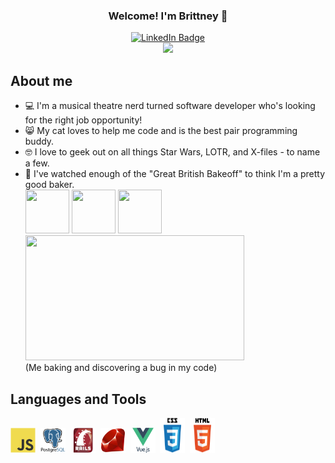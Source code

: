<h3 align="center"> Welcome! I'm Brittney 👋 </h3>
  <div id="badges" align="center">
  <a href="https://www.linkedin.com/in/brittney-nusbaum/">
    <img src="https://img.shields.io/badge/LinkedIn-blue?style=for-the-badge&logo=linkedin&logoColor=white" alt="LinkedIn Badge"/>
  </a>
  </div>
<div id="header" align="center"> <img src="https://media.giphy.com/media/3ornk57KwDXf81rjWM/giphy.gif"></div>
  
## About me
  - 💻 I'm a musical theatre nerd turned software developer who's looking for the right job opportunity!
  - 😸 My cat loves to help me code and is the best pair programming buddy.
  - 🤓 I love to geek out on all things Star Wars, LOTR, and X-files - to name a few.
  - 🥧 I've watched enough of the "Great British Bakeoff" to think I'm a pretty good baker.
      <div> 
            <img src="https://media.giphy.com/media/Fr8WBzy8DWXawF9Ueb/giphy.gif" width="70" height="70"/>
            <img src="https://media.giphy.com/media/j0HjChGV0J44KrrlGv/giphy.gif" width="70" height="70"/>
            <img src="https://media.giphy.com/media/JNP5ki0CAETgotei8h/giphy.gif" width="70" height="70"/>
            <br>
            <img src="https://media.giphy.com/media/3o7TKTXV072t7ymjss/giphy.gif" width="350" height="200"/>
        <br>
            (Me baking and discovering a bug in my code)
      </div>
  
## Languages and Tools
   <div>
     <img src="https://github.com/devicons/devicon/blob/master/icons/javascript/javascript-original.svg" title="JavaScript" alt="JavaScript" width="40" height="40"/>&nbsp;
     <img src="https://raw.githubusercontent.com/devicons/devicon/master/icons/postgresql/postgresql-original-wordmark.svg" title="JavaScript" alt="JavaScript" width="40" height="40"/>&nbsp;
     <img src="https://raw.githubusercontent.com/devicons/devicon/master/icons/rails/rails-original-wordmark.svg" title="JavaScript" alt="JavaScript" width="40" height="40"/>&nbsp;
     <img src="https://raw.githubusercontent.com/devicons/devicon/master/icons/ruby/ruby-original.svg" title="JavaScript" alt="JavaScript" width="40" height="40"/>&nbsp;
     <img src="https://raw.githubusercontent.com/devicons/devicon/master/icons/vuejs/vuejs-original-wordmark.svg" title="JavaScript" alt="JavaScript" width="40" height="40"/>&nbsp;
     <img src="https://raw.githubusercontent.com/devicons/devicon/master/icons/css3/css3-original-wordmark.svg" title="JavaScript" alt="JavaScript" width="40" height="56"/>&nbsp;
     <img src="https://raw.githubusercontent.com/devicons/devicon/master/icons/html5/html5-original-wordmark.svg" title="JavaScript" alt="JavaScript" width="40" height="56"/>&nbsp;
  </div>
